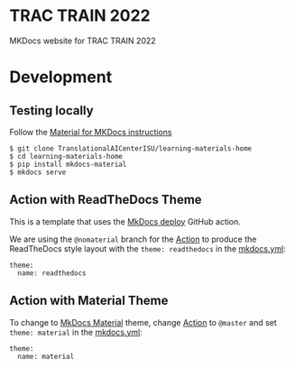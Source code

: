 
# TRAC TRAIN 2022

MKDocs website for TRAC TRAIN 2022

# Development

## Testing locally

Follow the [Material for MKDocs instructions](https://squidfunk.github.io/mkdocs-material/getting-started/)

```
$ git clone TranslationalAICenterISU/learning-materials-home
$ cd learning-materials-home
$ pip install mkdocs-material
$ mkdocs serve
```

## Action with ReadTheDocs Theme

This is a template that uses the [MkDocs deploy](https://github.com/marketplace/actions/deploy-mkdocs) GitHub action.

We are using the `@nomaterial` branch for the [Action](.github/workflows/main.yml) to produce the ReadTheDocs style layout with the `theme: readthedocs` in the [mkdocs.yml](./mkdocs.yml):

```
theme:
  name: readthedocs
```

## Action with Material Theme

To change to [MkDocs Material](https://squidfunk.github.io/mkdocs-material/) theme, change [Action](./github/workflows/main.yml) to `@master` and set `theme: material` in the [mkdocs.yml](./mkdocs.yml):

```
theme:
  name: material
```
